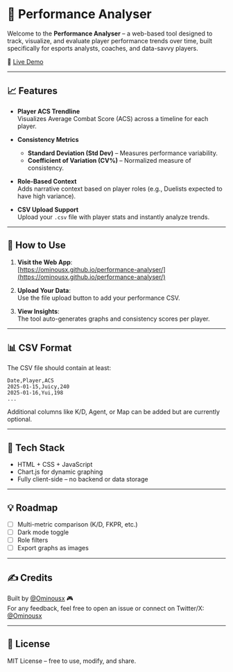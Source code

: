 
# 🎯 Performance Analyser

Welcome to the **Performance Analyser** – a web-based tool designed to track, visualize, and evaluate player performance trends over time, built specifically for esports analysts, coaches, and data-savvy players.

🔗 [Live Demo](https://ominousx.github.io/performance-analyser/)

---

## 📈 Features

- **Player ACS Trendline**  
  Visualizes Average Combat Score (ACS) across a timeline for each player.

- **Consistency Metrics**  
  - **Standard Deviation (Std Dev)** – Measures performance variability.
  - **Coefficient of Variation (CV%)** – Normalized measure of consistency.

- **Role-Based Context**  
  Adds narrative context based on player roles (e.g., Duelists expected to have high variance).

- **CSV Upload Support**  
  Upload your `.csv` file with player stats and instantly analyze trends.

---

## 📁 How to Use

1. **Visit the Web App**:  
   [https://ominousx.github.io/performance-analyser/](https://ominousx.github.io/performance-analyser/)

2. **Upload Your Data**:  
   Use the file upload button to add your performance CSV.

3. **View Insights**:  
   The tool auto-generates graphs and consistency scores per player.

---

## 📊 CSV Format

The CSV file should contain at least:

```csv
Date,Player,ACS
2025-01-15,Juicy,240
2025-01-16,Yui,198
...
```

Additional columns like K/D, Agent, or Map can be added but are currently optional.

---

## 🚀 Tech Stack

- HTML + CSS + JavaScript
- Chart.js for dynamic graphing
- Fully client-side – no backend or data storage

---

## 💡 Roadmap

- [ ] Multi-metric comparison (K/D, FKPR, etc.)
- [ ] Dark mode toggle
- [ ] Role filters
- [ ] Export graphs as images

---

## ✍️ Credits

Built by [@Ominousx](https://github.com/_SushantJha) 🎮  
For any feedback, feel free to open an issue or connect on Twitter/X: [@Ominousx](https://twitter.com/Ominousx)

---

## 📄 License

MIT License – free to use, modify, and share.
